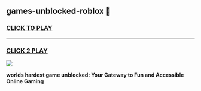 
## games-unblocked-roblox 👋
<h3>
<a href="https://premium.freeplayer.one?title=games-unblocked-roblox&ref=14F">CLICK TO PLAY</a></h3>
<hr>

<h3>
<a href="https://premium.freeplayer.one?title=games-unblocked-roblox&ref=14F">CLICK 2 PLAY</a>
  
</h3>

<a href="https://premium.freeplayer.one?title=games-unblocked-roblox&ref=12F/"><img src="https://clearcache.store/games.png"></a>


**worlds hardest game unblocked: Your Gateway to Fun and Accessible Online Gaming**
